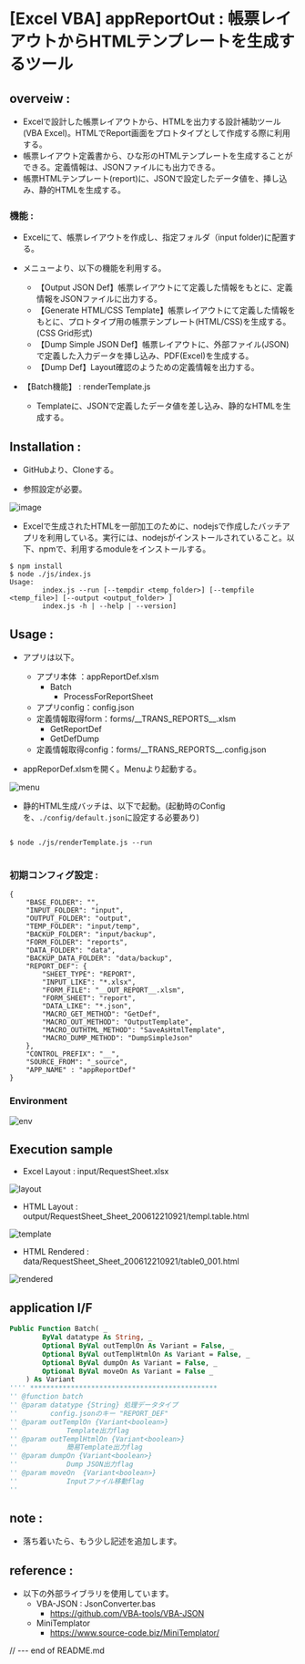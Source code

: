 # [Excel VBA] appReportOut : 帳票レイアウトからHTMLテンプレートを生成するツール

## overveiw :

- Excelで設計した帳票レイアウトから、HTMLを出力する設計補助ツール(VBA Excel)。HTMLでReport画面をプロトタイプとして作成する際に利用する。
- 帳票レイアウト定義書から、ひな形のHTMLテンプレートを生成することができる。定義情報は、JSONファイルにも出力できる。  
- 帳票HTMLテンプレート(report)に、JSONで設定したデータ値を、挿し込み、静的HTMLを生成する。

### 機能 :
- Excelにて、帳票レイアウトを作成し、指定フォルダ（input folder)に配置する。  
- メニューより、以下の機能を利用する。
  + 【Output JSON  Def】帳票レイアウトにて定義した情報をもとに、定義情報をJSONファイルに出力する。  
  + 【Generate HTML/CSS Template】帳票レイアウトにて定義した情報をもとに、プロトタイプ用の帳票テンプレート(HTML/CSS)を生成する。(CSS Grid形式)  
  + 【Dump Simple JSON Def】帳票レイアウトに、外部ファイル(JSON)で定義した入力データを挿し込み、PDF(Excel)を生成する。  
  + 【Dump Def】Layout確認のようための定義情報を出力する。

- 【Batch機能】 : renderTemplate.js
    + Templateに、JSONで定義したデータ値を差し込み、静的なHTMLを生成する。

## Installation :

- GitHubより、Cloneする。  

- 参照設定が必要。  

![image](https://gyazo.com/7d30f2387e7818067fd7596a82e507e9.png) 

- Excelで生成されたHTMLを一部加工のために、nodejsで作成したバッチアプリを利用している。実行には、nodejsがインストールされていること。以下、npmで、利用するmoduleをインストールする。  

```
$ npm install
$ node ./js/index.js
Usage:
        index.js --run [--tempdir <temp_folder>] [--tempfile <temp_file>] [--output <output_folder> ]
        index.js -h | --help | --version]
```

## Usage :
- アプリは以下。
  - アプリ本体  ：appReportDef.xlsm  
    + Batch  
      - ProcessForReportSheet
  - アプリconfig：config.json  
  - 定義情報取得form：forms/\_\_TRANS_REPORTS__.xlsm  
    + GetReportDef
    + GetDefDump  
  - 定義情報取得config：forms/\_\_TRANS_REPORTS__.config.json 

- appReporDef.xlsmを開く。Menuより起動する。 

![menu](https://gyazo.com/ddeefb0aaea9ff952dbcf095fda9d1ee.png)  

- 静的HTML生成バッチは、以下で起動。(起動時のConfigを、`./config/default.json`に設定する必要あり)

```
 
$ node ./js/renderTemplate.js --run
 
```


### 初期コンフィグ設定 :
   
```
{
    "BASE_FOLDER": "",
    "INPUT_FOLDER": "input",
    "OUTPUT_FOLDER": "output",
    "TEMP_FOLDER": "input/temp",
    "BACKUP_FOLDER": "input/backup",
    "FORM_FOLDER": "reports",
    "DATA_FOLDER": "data",
    "BACKUP_DATA_FOLDER": "data/backup",
    "REPORT_DEF": {
        "SHEET_TYPE": "REPORT",
        "INPUT_LIKE": "*.xlsx",
        "FORM_FILE": "__OUT_REPORT__.xlsm",
        "FORM_SHEET": "report",
        "DATA_LIKE": "*.json",
        "MACRO_GET_METHOD": "GetDef",
        "MACRO_OUT_METHOD": "OutputTemplate",
        "MACRO_OUTHTML_METHOD": "SaveAsHtmlTemplate",
        "MACRO_DUMP_METHOD": "DumpSimpleJson"
    },
    "CONTROL_PREFIX": "__",
    "SOURCE_FROM": "_source",
    "APP_NAME" : "appReportDef"
}
```
### Environment

![env](https://gyazo.com/77fcdd24660acfc1b477ab985861c2a7.png)


## Execution sample

- Excel Layout : input/RequestSheet.xlsx  

![layout](https://gyazo.com/0bc44a823a55c603575406402ba17025.png)  

- HTML Layout : output/RequestSheet_Sheet_200612210921/templ.table.html  

![template](https://gyazo.com/95754c949c8b2a8dda95e1f914d6ce09.png)

- HTML Rendered : data/RequestSheet_Sheet_200612210921/table0_001.html  

![rendered](https://gyazo.com/e7655f2d828d2cd16733a03fab52259f.png)

## application I/F
```vb
Public Function Batch( _
        ByVal datatype As String, _
        Optional ByVal outTemplOn As Variant = False, _
        Optional ByVal outTemplHtmlOn As Variant = False, _
        Optional ByVal dumpOn As Variant = False, _
        Optional ByVal moveOn As Variant = False _
    ) As Variant
'''' **********************************************
'' @function batch
'' @param datatype {String} 処理データタイプ
''        config.jsonのキー "REPORT_DEF"
'' @param outTemplOn {Variant<boolean>}
''            Template出力flag
'' @param outTemplHtmlOn {Variant<boolean>}
''            簡易Template出力flag
'' @param dumpOn {Variant<boolean>}
''            Dump JSON出力flag
'' @param moveOn  {Variant<boolean>}
''            Inputファイル移動flag
''
```
## note :
- 落ち着いたら、もう少し記述を追加します。  

## reference :

- 以下の外部ライブラリを使用しています。  
  + VBA-JSON : JsonConverter.bas  
    - https://github.com/VBA-tools/VBA-JSON  
  + MiniTemplator  
    - https://www.source-code.biz/MiniTemplator/  

// --- end of README.md